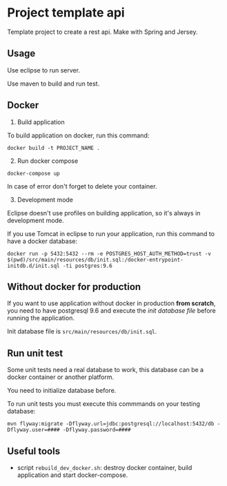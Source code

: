 # Project template api

Template project to create a rest api. Make with Spring and Jersey.

## Usage

Use eclipse to run server.

Use maven to build and run test.

## Docker

1. Build application

To build application on docker, run this command:

`docker build -t PROJECT_NAME .`

2. Run docker compose

`docker-compose up`

In case of error don't forget to delete your container.

3. Development mode

Eclipse doesn't use profiles on building application, so it's always in development mode.

If you use Tomcat in eclipse to run your application, run this command to have a docker database:

`docker run -p 5432:5432 --rm -e POSTGRES_HOST_AUTH_METHOD=trust -v $(pwd)/src/main/resources/db/init.sql:/docker-entrypoint-initdb.d/init.sql -ti postgres:9.6`

## Without docker for production

If you want to use application without docker in production **from scratch**, you need to have postgresql 9.6 and execute the *init database file* before running the application.

Init database file is `src/main/resources/db/init.sql`.

## Run unit test

Some unit tests need a real database to work, this database can be a docker container or another platform.

You need to initialize database before.

To run unit tests you must execute this commmands on your testing database:

`mvn flyway:migrate -Dflyway.url=jdbc:postgresql://localhost:5432/db -Dflyway.user=#### -Dflyway.password=####`

## Useful tools

* script `rebuild_dev_docker.sh`: destroy docker container, build application and start docker-compose.

